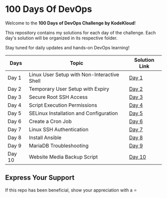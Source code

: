 # 100 Days Of DevOps

Welcome to the **100 Days of DevOps Challenge by KodeKloud**!

This repository contains my solutions for each day of the challenge. Each day's solution will be organized in its respective folder.

Stay tuned for daily updates and hands-on DevOps learning!

| Days   | Topic                                       | Solution Link                                                    |
| ------ | ------------------------------------------- | ---------------------------------------------------------------- |
| Day 1  | Linux User Setup with Non-Interactive Shell | [Day 1](Day%201/README.md)                                       |
| Day 2  | Temporary User Setup with Expiry            | [Day 2](Day%202/Temporary%20User%20Setup%20with%20Expiry.md)     |
| Day 3  | Secure Root SSH Access                      | [Day 3](Day%203/Secure%20Root%20SSH%20Access.md)                 |
| Day 4  | Script Execution Permissions                | [Day 4](Day%204/Script%20Execution%20Permissions.md)             |
| Day 5  | SELinux Installation and Configuration      | [Day 5](Day%205/SElinux%20Installation%20and%20Configuration.md) |
| Day 6  | Create a Cron Job                           | [Day 6](Day%206/Create%20a%20Cron%20Job.md)                      |
| Day 7  | Linux SSH Authentication                    | [Day 7](Day%207/Linux-SSH-Authentication.md)                     |
| Day 8  | Install Ansible                             | [Day 8](Day%208/Install%20Ansible.md)                            |
| Day 9  | MariaDB Troubleshooting                     | [Day 9](Day%209/MariaDB-Troubleshooting.md)                      |
| Day 10 | Website Media Backup Script                 | [Day 10](Day%2010/Linux-Bash-Scripts.md)                         |

## Express Your Support

If this repo has been beneficial, show your appreciation with a ⭐
